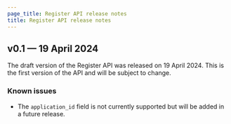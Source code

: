 ```yaml
---
page_title: Register API release notes
title: Register API release notes
---
```


## v0.1 — 19 April 2024

The draft version of the Register API was released on 19 April 2024. This is the first version of the API and will be subject to change.

### Known issues

* The `application_id` field is not currently supported but will be added in a future release.
